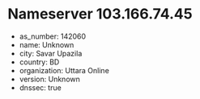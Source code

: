 # Nameserver 103.166.74.45

* as_number: 142060
* name: Unknown
* city: Savar Upazila
* country: BD
* organization: Uttara Online
* version: Unknown
* dnssec: true

